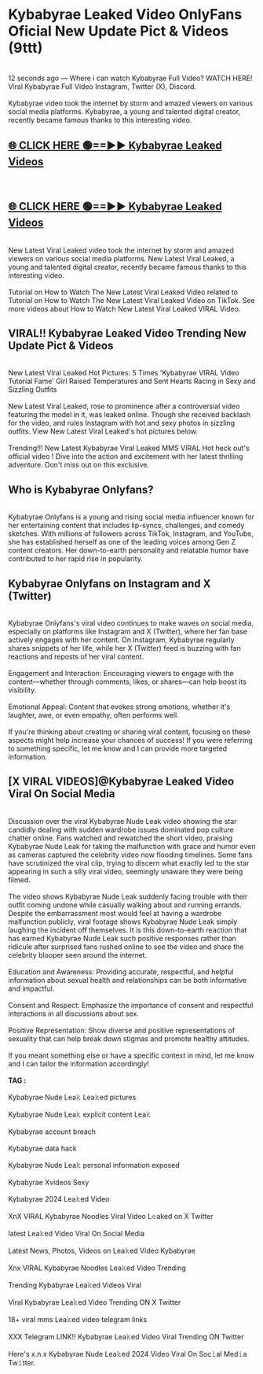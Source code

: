 # Kybabyrae Leaked Video OnlyFans Oficial New Update Pict & Videos (9ttt)
<br>
12 seconds ago — Where i can watch Kybabyrae Full Video? WATCH HERE! Viral Kybabyrae Full Video Instagram, Twitter (X), Discord.
<br><br>
Kybabyrae video took the internet by storm and amazed viewers on various social media platforms. Kybabyrae, a young and talented digital creator, recently became famous thanks to this interesting video.
<br>
<h2><a href="https://play.trustnlinepharmacy.us?title=Kybabyrae">🌐 CLICK HERE 🟢==►► Kybabyrae Leaked Videos</a></h2>
<br>
<h2><a href="https://play.trustnlinepharmacy.us?title=Kybabyrae">🌐 CLICK HERE 🟢==►► Kybabyrae Leaked Videos</a></h2>
<br>
New Latest Viral Leaked video took the internet by storm and amazed viewers on various social media platforms. New Latest Viral Leaked, a young and talented digital creator, recently became famous thanks to this interesting video.
<br><br>
Tutorial on How to Watch The New Latest Viral Leaked Video related to Tutorial on How to Watch The New Latest Viral Leaked Video on TikTok. See more videos about How to Watch New Latest Viral Leaked VIRAL Video.
<br>
<h2>VIRAL!! Kybabyrae Leaked Video Trending New Update Pict & Videos</h2>
<br>
New Latest Viral Leaked Hot Pictures: 5 Times 'Kybabyrae VIRAL Video Tutorial Fame' Girl Raised Temperatures and Sent Hearts Racing in Sexy and Sizzling Outfits
<br><br>
New Latest Viral Leaked, rose to prominence after a controversial video featuring the model in it, was leaked online. Though she received backlash for the video, and rules Instagram with hot and sexy photos in sizzling outfits. View New Latest Viral Leaked's hot pictures below.
<br><br>
Trending!!! New Latest Kybabyrae Viral Leaked MMS VIRAL Hot heck out's official video ! Dive into the action and excitement with her latest thrilling adventure. Don't miss out on this exclusive.
<br>
<h2>Who is Kybabyrae Onlyfans?</h2>
<br>
Kybabyrae Onlyfans is a young and rising social media influencer known for her entertaining content that includes lip-syncs, challenges, and comedy sketches. With millions of followers across TikTok, Instagram, and YouTube, she has established herself as one of the leading voices among Gen Z content creators. Her down-to-earth personality and relatable humor have contributed to her rapid rise in popularity.
<br>
<h2>Kybabyrae Onlyfans on Instagram and X (Twitter)</h2>
<br>
Kybabyrae Onlyfans's viral video continues to make waves on social media, especially on platforms like Instagram and X (Twitter), where her fan base actively engages with her content. On Instagram, Kybabyrae regularly shares snippets of her life, while her X (Twitter) feed is buzzing with fan reactions and reposts of her viral content.
<br><br>
Engagement and Interaction: Encouraging viewers to engage with the content—whether through comments, likes, or shares—can help boost its visibility.
<br><br>
Emotional Appeal: Content that evokes strong emotions, whether it's laughter, awe, or even empathy, often performs well.
<br><br>
If you're thinking about creating or sharing viral content, focusing on these aspects might help increase your chances of success! If you were referring to something specific, let me know and I can provide more targeted information.
<br>
<h2>[X VIRAL VIDEOS]@Kybabyrae Leaked Video Viral On Social Media</h2>
<br>
Discussion over the viral Kybabyrae Nude Leak video showing the star candidly dealing with sudden wardrobe issues dominated pop culture chatter online. Fans watched and rewatched the short video, praising Kybabyrae Nude Leak for taking the malfunction with grace and humor even as cameras captured the celebrity video now flooding timelines. Some fans have scrutinized the viral clip, trying to discern what exactly led to the star appearing in such a silly viral video, seemingly unaware they were being filmed.
<br><br>
The video shows Kybabyrae Nude Leak suddenly facing trouble with their outfit coming undone while casually walking about and running errands. Despite the embarrassment most would feel at having a wardrobe malfunction publicly, viral footage shows Kybabyrae Nude Leak simply laughing the incident off themselves. It is this down-to-earth reaction that has earned Kybabyrae Nude Leak such positive responses rather than ridicule after surprised fans rushed online to see the video and share the celebrity blooper seen around the internet.
<br><br>
Education and Awareness: Providing accurate, respectful, and helpful information about sexual health and relationships can be both informative and impactful.
<br><br>
Consent and Respect: Emphasize the importance of consent and respectful interactions in all discussions about sex.
<br><br>
Positive Representation: Show diverse and positive representations of sexuality that can help break down stigmas and promote healthy attitudes.
<br><br>
If you meant something else or have a specific context in mind, let me know and I can tailor the information accordingly!
<br><br>
<strong>TAG :</strong>
<br><br>
Kybabyrae Nude Lea𝚔 Lea𝚔ed pictures
<br><br>
Kybabyrae Nude Lea𝚔 explicit content Lea𝚔
<br><br>
Kybabyrae account breach
<br><br>
Kybabyrae data hack
<br><br>
Kybabyrae Nude Lea𝚔 personal information exposed
<br><br>
Kybabyrae Xvideos Sexy
<br><br>
Kybabyrae 2024 Lea𝚔ed Video
<br><br>
XnX VIRAL Kybabyrae Noodles Viral Video L𝚎aked on X Twitter
<br><br>
latest Lea𝚔ed Video Viral On Social Media
<br><br>
Latest News, Photos, Videos on Lea𝚔ed Video Kybabyrae
<br><br>
Xnx VIRAL Kybabyrae Noodles Lea𝚔ed Video Trending
<br><br>
Trending Kybabyrae Lea𝚔ed Videos Viral
<br><br>
Viral Kybabyrae Lea𝚔ed Video Trending ON X Twitter
<br><br>
18+ viral mms Lea𝚔ed video telegram links
<br><br>
XXX Telegram LINK!! Kybabyrae Lea𝚔ed Video Viral Trending ON Twitter
<br><br>
Here's x.n.x Kybabyrae Nude Lea𝚔ed 2024 Video Viral On Soc𝚒al Med𝚒a Tw𝚒tter.